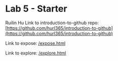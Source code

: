 # Lab 5 - Starter
Ruilin Hu
Link to introduction-to-github repo: [https://github.com/hurl365/introduction-to-github](https://github.com/hurl365/introduction-to-github)

Link to expose: [/expose.html](https://hurl365.github.io/Lab5_Starter/expose.html)

Link to explore: [/explore.html](https://hurl365.github.io/Lab5_Starter/explore.html)
